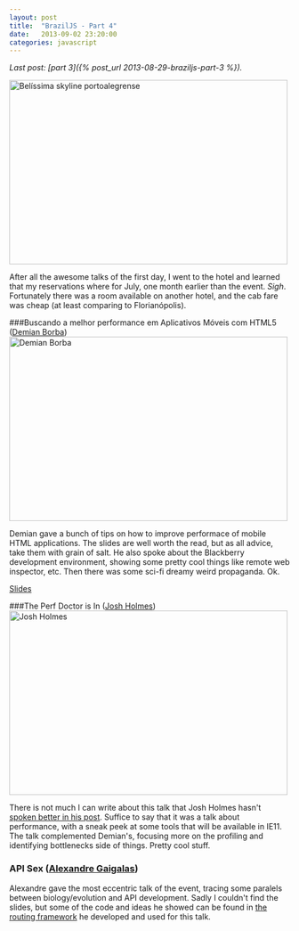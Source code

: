 ```yaml
---
layout: post
title:  "BrazilJS - Part 4"
date:   2013-09-02 23:20:00
categories: javascript
---
```


_Last post: [part 3]({% post_url 2013-08-29-braziljs-part-3 %})._

<a href="http://www.flickr.com/photos/96377435@N08/9656377319/" title="Belíssima skyline portoalegrense por renatobesen, no Flickr"><img src="http://farm3.staticflickr.com/2819/9656377319_a726c7051a.jpg" width="500" height="331" alt="Belíssima skyline portoalegrense"></a>

After all the awesome talks of the first day, I went to the hotel and learned that my reservations where for July, one month earlier than the event. _Sigh_. Fortunately there was a room available on another hotel, and the cab fare was cheap (at least comparing to Florianópolis).

###Buscando a melhor performance em Aplicativos Móveis com HTML5 ([Demian Borba](https://twitter.com/demianborba))
<a href="http://www.flickr.com/photos/96377435@N08/9601126357/" title="Demian Borba por renatobesen, no Flickr"><img src="http://farm8.staticflickr.com/7431/9601126357_01e0c859be.jpg" width="500" height="331" alt="Demian Borba"></a>

Demian gave a bunch of tips on how to improve performace of mobile HTML applications. The slides are well worth the read, but as all advice, take them with grain of salt. He also spoke about the Blackberry development environment, showing some pretty cool things like remote web inspector, etc. Then there was some sci-fi dreamy weird propaganda. Ok.

[Slides](https://speakerdeck.com/demianborba/seeking-the-best-performance-in-mobile-apps-built-with-html5)

###The Perf Doctor is In ([Josh Holmes](https://twitter.com/joshholmes))
<a href="http://www.flickr.com/photos/96377435@N08/9604362392/" title="Josh Holmes por renatobesen, no Flickr"><img src="http://farm4.staticflickr.com/3719/9604362392_3d1cbea845.jpg" width="500" height="331" alt="Josh Holmes"></a>

There is not much I can write about this talk that Josh Holmes hasn't [spoken better in his post](http://www.joshholmes.com/blog/2013/08/29/the-perf-doctor-is-in/). Suffice to say that it was a talk about performance, with a sneak peek at some tools that will be available in IE11. The talk complemented Demian's, focusing more on the profiling and identifying bottlenecks side of things. Pretty cool stuff.

### API Sex ([Alexandre Gaigalas](https://twitter.com/alganet))

Alexandre gave the most eccentric talk of the event, tracing some paralels between biology/evolution and API development. Sadly I couldn't find the slides, but some of the code and ideas he showed can be found in [the routing framework](https://github.com/Aeronautics/Concorde/wiki) he developed and used for this talk.
